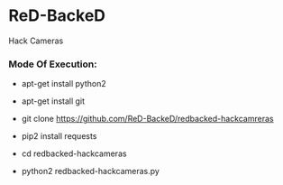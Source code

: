 # ReD-BackeD

Hack Cameras

<h3> Mode Of Execution: </h3>

* apt-get install python2

* apt-get install git

* git clone https://github.com/ReD-BackeD/redbacked-hackcamreras

* pip2 install requests

* cd redbacked-hackcameras

* python2 redbacked-hackcameras.py
